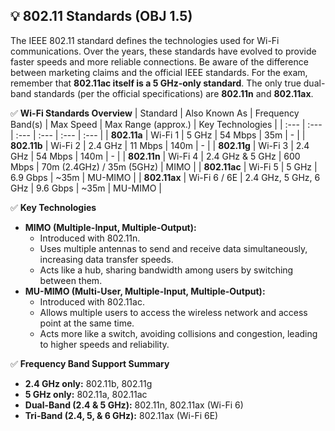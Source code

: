 ## 💡 802.11 Standards (OBJ 1.5)

The IEEE 802.11 standard defines the technologies used for Wi-Fi communications. Over the years, these standards have evolved to provide faster speeds and more reliable connections. Be aware of the difference between marketing claims and the official IEEE standards. For the exam, remember that **802.11ac itself is a 5 GHz-only standard**. The only true dual-band standards (per the official specifications) are **802.11n** and **802.11ax**.

✅ **Wi-Fi Standards Overview**
| Standard | Also Known As | Frequency Band(s) | Max Speed | Max Range (approx.) | Key Technologies |
| :--- | :--- | :--- | :--- | :--- | :--- |
| **802.11a** | Wi-Fi 1 | 5 GHz | 54 Mbps | 35m | - |
| **802.11b** | Wi-Fi 2 | 2.4 GHz | 11 Mbps | 140m | - |
| **802.11g** | Wi-Fi 3 | 2.4 GHz | 54 Mbps | 140m | - |
| **802.11n** | Wi-Fi 4 | 2.4 GHz & 5 GHz | 600 Mbps | 70m (2.4GHz) / 35m (5GHz) | MIMO |
| **802.11ac** | Wi-Fi 5 | 5 GHz | 6.9 Gbps | ~35m | MU-MIMO |
| **802.11ax** | Wi-Fi 6 / 6E | 2.4 GHz, 5 GHz, 6 GHz | 9.6 Gbps | ~35m | MU-MIMO |

✅ **Key Technologies**
- **MIMO (Multiple-Input, Multiple-Output):**
  - Introduced with 802.11n.
  - Uses multiple antennas to send and receive data simultaneously, increasing data transfer speeds.
  - Acts like a hub, sharing bandwidth among users by switching between them.
- **MU-MIMO (Multi-User, Multiple-Input, Multiple-Output):**
  - Introduced with 802.11ac.
  - Allows multiple users to access the wireless network and access point at the same time.
  - Acts more like a switch, avoiding collisions and congestion, leading to higher speeds and reliability.

✅ **Frequency Band Support Summary**
- **2.4 GHz only:** 802.11b, 802.11g
- **5 GHz only:** 802.11a, 802.11ac
- **Dual-Band (2.4 & 5 GHz):** 802.11n, 802.11ax (Wi-Fi 6)
- **Tri-Band (2.4, 5, & 6 GHz):** 802.11ax (Wi-Fi 6E)